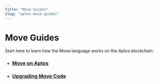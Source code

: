 ```yaml
---
title: "Move Guides"
slug: "aptos-move-guides"
---
```


# Move Guides

Start here to learn how the Move language works on the Aptos blockchain.

- ### [Move on Aptos](move-on-aptos.md)
- ### [Upgrading Move Code](upgrading-move-code)
